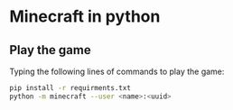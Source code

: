 # Minecraft in python

## Play the game
Typing the following lines of commands to play the game:
```bash
pip install -r requirments.txt
python -m minecraft --user <name>:<uuid>
```
